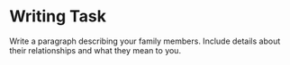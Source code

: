 
# Writing Task

Write a paragraph describing your family members. Include details about their relationships and what they mean to you.

